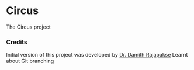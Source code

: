 # Circus

The Circus project

### Credits

Initial version of this project was developed by [Dr. Damith Rajapakse](https://github.com/damithc)
Learnt about Git branching
